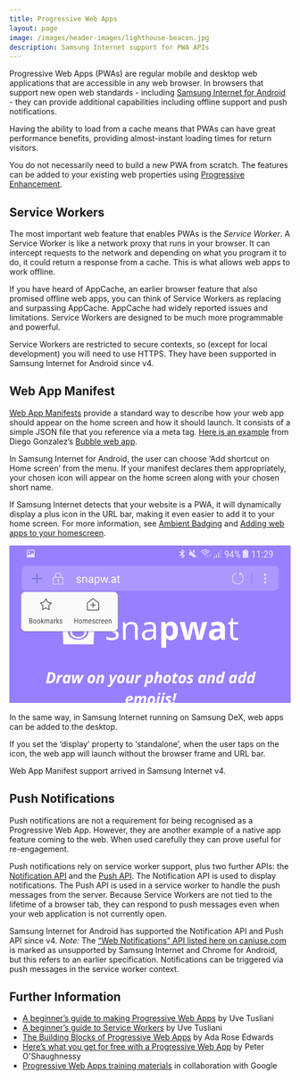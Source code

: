 ```yaml
---
title: Progressive Web Apps
layout: page
image: /images/header-images/lighthouse-beacon.jpg
description: Samsung Internet support for PWA APIs
---
```

Progressive Web Apps (PWAs) are regular mobile and desktop web applications that are 
accessible in any web browser. In browsers that support new open web standards - including 
[Samsung Internet for Android](/about) - they can provide additional capabilities including 
offline support and push notifications.
 
Having the ability to load from a cache means that PWAs can have great performance benefits, 
providing almost-instant loading times for return visitors.
 
You do not necessarily need to build a new PWA from scratch. The features can be added to your 
existing web properties using [Progressive Enhancement](https://www.smashingmagazine.com/2009/04/progressive-enhancement-what-it-is-and-how-to-use-it/).


## Service Workers
 
The most important web feature that enables PWAs is the *Service Worker*. A Service Worker is 
like a network proxy that runs in your browser. It can intercept requests to the network and 
depending on what you program it to do, it could return a response from a cache. This is what 
allows web apps to work offline.
 
If you have heard of AppCache, an earlier browser feature that also promised offline web apps, 
you can think of Service Workers as replacing and surpassing AppCache. AppCache had widely 
reported issues and limitations. Service Workers are designed to be much more programmable 
and powerful.
 
Service Workers are restricted to secure contexts, so (except for local development) you will need 
to use HTTPS. They have been supported in Samsung Internet for Android since v4.


## Web App Manifest
 
[Web App Manifests](https://developer.mozilla.org/en-US/docs/Web/Manifest) provide a standard 
way to describe how your web app should appear on the home screen and how it should launch. 
It consists of a simple JSON file that you reference via a meta tag. 
[Here is an example](https://samsunginter.net/bubble/manifest.json) from Diego Gonzalez’s 
[Bubble web app](https://samsunginter.net/bubble/).
 
In Samsung Internet for Android, the user can choose ‘Add shortcut on Home screen’ from the 
menu. If your manifest declares them appropriately, your chosen icon will appear on the home 
screen along with your chosen short name.
 
If Samsung Internet detects that your website is a PWA, it will dynamically display a plus
icon in the URL bar, making it even easier to add it to your home screen. For more information, 
see [Ambient Badging](https://samsunginter.net/docs/ambient-badging) and [Adding web apps to your homescreen](https://samsunginter.net/docs/homescreen).

![Plus icon when tapped](/images/docs/pwa-homescreen2.png)

In the same way, in Samsung Internet running on Samsung DeX, web apps can be added to the 
desktop.
 
If you set the ‘display’ property to ‘standalone’, when the user taps on the icon, the web app 
will launch without the browser frame and URL bar.
 
Web App Manifest support arrived in Samsung Internet v4.
 

## Push Notifications

Push notifications are not a requirement for being recognised as a Progressive Web App. However, they are 
another example of a native app feature coming to the web. When used carefully they can prove useful 
for re-engagement.

Push notifications rely on service worker support, plus two further APIs: 
the [Notification API](https://developer.mozilla.org/en-US/docs/Web/API/Notifications_API) 
and the [Push API](https://developer.mozilla.org/en-US/docs/Web/API/Push_API). The Notification 
API is used to display notifications. The Push API is used in a service worker to handle the 
push messages from the server. Because Service Workers are not tied to the lifetime of a browser 
tab, they can respond to push messages even when your web application is not currently open.
 
Samsung Internet for Android has supported the Notification API and Push API since v4. 
*Note:* The [“Web Notifications” API listed here on caniuse.com](http://caniuse.com/#feat=notifications) 
is marked as unsupported by Samsung Internet and Chrome for Android, but this refers to an earlier
specification. Notifications can be triggered via push messages in the service worker context.

 
## Further Information
 
* [A beginner’s guide to making Progressive Web Apps](https://medium.com/samsung-internet-dev/a-beginners-guide-to-making-progressive-web-apps-beb56224948e) by Uve Tusliani
* [A beginner’s guide to Service Workers](https://medium.com/samsung-internet-dev/a-beginners-guide-to-service-workers-f76abf1960f6) by Uve Tusliani
* [The Building Blocks of Progressive Web Apps](https://www.smashingmagazine.com/2016/09/the-building-blocks-of-progressive-web-apps/) by Ada Rose Edwards
* [Here’s what you get for free with a Progressive Web App](https://medium.com/samsung-internet-dev/heres-what-you-get-for-free-with-a-progressive-web-app-74b7ac5bdb3a) by Peter O'Shaughnessy
* [Progressive Web Apps training materials](https://developers.google.com/web/ilt/pwa/) in collaboration with Google
